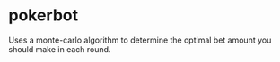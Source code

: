 # pokerbot

Uses a monte-carlo algorithm to determine the optimal bet amount you should make in each round.
